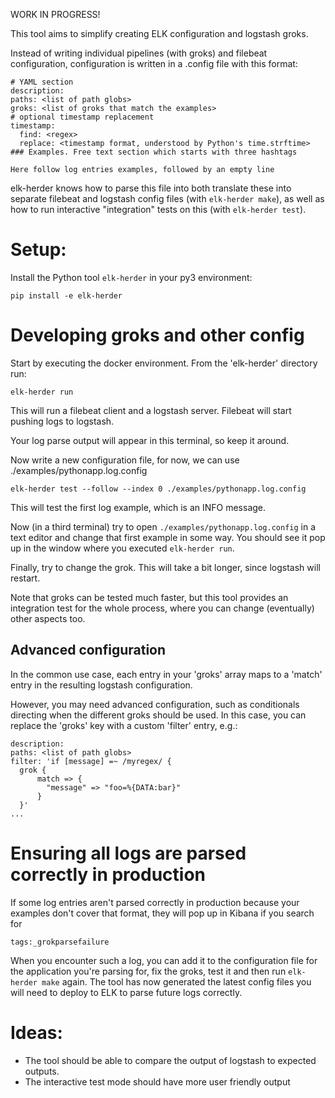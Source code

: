 WORK IN PROGRESS!

This tool aims to simplify creating ELK configuration and logstash groks.

Instead of writing individual pipelines (with groks) and filebeat configuration, configuration is written in a .config file with this format:

    # YAML section
    description:
    paths: <list of path globs>
    groks: <list of groks that match the examples>
    # optional timestamp replacement
    timestamp:
      find: <regex>
      replace: <timestamp format, understood by Python's time.strftime>
    ### Examples. Free text section which starts with three hashtags

    Here follow log entries examples, followed by an empty line

elk-herder knows how to parse this file into both translate these into separate filebeat and logstash config files (with `elk-herder make`), as well as how to run interactive "integration" tests on this (with `elk-herder test`).

# Setup:

Install the Python tool `elk-herder` in your py3 environment:

    pip install -e elk-herder

# Developing groks and other config

Start by executing the docker environment. From the 'elk-herder' directory run:

    elk-herder run

This will run a filebeat client and a logstash server. Filebeat will start pushing logs to logstash.

Your log parse output will appear in this terminal, so keep it around.

Now write a new configuration file, for now, we can use ./examples/pythonapp.log.config

    elk-herder test --follow --index 0 ./examples/pythonapp.log.config

This will test the first log example, which is an INFO message.

Now (in a third terminal) try to open `./examples/pythonapp.log.config` in a text editor and change that first example in some way. You should see it pop up in the window where you executed `elk-herder run`.

Finally, try to change the grok. This will take a bit longer, since logstash will restart.

Note that groks can be tested much faster, but this tool provides an integration test for the whole process, where you can change (eventually) other aspects too.

## Advanced configuration

In the common use case, each entry in your 'groks' array maps to a 'match' entry in the resulting logstash configuration. 

However, you may need advanced configuration, such as conditionals directing when the different groks should be used. In this case, you can replace the 'groks' key with a custom 'filter' entry, e.g.:

    description:
    paths: <list of path globs>
    filter: 'if [message] =~ /myregex/ {
      grok {
          match => {
            "message" => "foo=%{DATA:bar}"
          }
      }'
    ...


# Ensuring all logs are parsed correctly in production

If some log entries aren't parsed correctly in production because your examples don't cover that format, they will pop up in Kibana if you search for

    tags:_grokparsefailure

When you encounter such a log, you can add it to the configuration file for the application you're parsing for, fix the groks, test it and then run `elk-herder make` again. The tool has now generated the latest config files you will need to deploy to ELK to parse future logs correctly.

# Ideas:

* The tool should be able to compare the output of logstash to expected outputs.
* The interactive test mode should have more user friendly output

